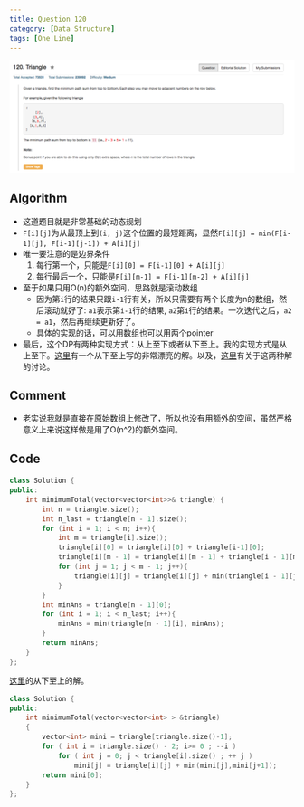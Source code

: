 ```yaml
---
title: Question 120
category: [Data Structure]
tags: [One Line]
---
```


![Description](../Assets/Figure/question120.png)

## Algorithm 

- 这道题目就是非常基础的动态规划
- `F[i][j]`为从最顶上到`(i, j)`这个位置的最短距离，显然`F[i][j] = min(F[i-1][j], F[i-1][j-1]) + A[i][j]`
- 唯一要注意的是边界条件
    1. 每行第一个，只能是`F[i][0] = F[i-1][0] + A[i][j]`
    2. 每行最后一个，只能是`F[i][m-1] = F[i-1][m-2] + A[i][j]`
- 至于如果只用O(n)的额外空间，思路就是滚动数组
    - 因为第`i`行的结果只跟`i-1`行有关，所以只需要有两个长度为n的数组，然后滚动就好了: `a1`表示第`i-1`行的结果, `a2`第`i`行的结果。一次迭代之后，`a2 = a1`，然后再继续更新好了。
    - 具体的实现的话，可以用数组也可以用两个pointer
- 最后，这个DP有两种实现方式：从上至下或者从下至上。我的实现方式是从上至下。[这里](https://leetcode.com/discuss/20296/bottom-up-5-line-c-solution)有一个从下至上写的非常漂亮的解。以及，[这里](https://leetcode.com/discuss/5337/dp-solution-for-triangle)有关于这两种解的讨论。

## Comment

- 老实说我就是直接在原始数组上修改了，所以也没有用额外的空间，虽然严格意义上来说这样做是用了O(n^2)的额外空间。

## Code

```C++
class Solution {
public:
    int minimumTotal(vector<vector<int>>& triangle) {
        int n = triangle.size();
        int n_last = triangle[n - 1].size();
        for (int i = 1; i < n; i++){
            int m = triangle[i].size();
            triangle[i][0] = triangle[i][0] + triangle[i-1][0];
            triangle[i][m - 1] = triangle[i][m - 1] + triangle[i - 1][m - 2];
            for (int j = 1; j < m - 1; j++){
                triangle[i][j] = triangle[i][j] + min(triangle[i - 1][j - 1], triangle[i - 1][j]);
            }
        }
        int minAns = triangle[n - 1][0];
        for (int i = 1; i < n_last; i++){
            minAns = min(triangle[n - 1][i], minAns);
        }
        return minAns;
    }
};
```

[这里](https://leetcode.com/discuss/20296/bottom-up-5-line-c-solution)的从下至上的解。

```c++
class Solution {
public:
    int minimumTotal(vector<vector<int> > &triangle) 
    {
        vector<int> mini = triangle[triangle.size()-1];
        for ( int i = triangle.size() - 2; i>= 0 ; --i )
            for ( int j = 0; j < triangle[i].size() ; ++ j )
                mini[j] = triangle[i][j] + min(mini[j],mini[j+1]);
        return mini[0];
    }
};
```